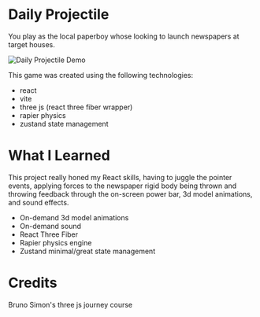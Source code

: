 # Daily Projectile
You play as the local paperboy whose looking to launch newspapers at target houses.

![Daily Projectile Demo](https://github.com/Ianshaw93/Daily-Projectile/assets/76686112/c11ecfc1-2f03-446b-87d7-ca9daabe8e36)

This game was created using the following technologies:
* react
* vite
* three js (react three fiber wrapper)
* rapier physics
* zustand state management

# What I Learned
This project really honed my React skills, having to juggle the pointer events, applying forces to the newspaper rigid body being thrown and throwing feedback through the on-screen power bar, 3d model animations, and sound effects.

* On-demand 3d model animations
* On-demand sound
* React Three Fiber
* Rapier physics engine
* Zustand minimal/great state management

# Credits
Bruno Simon's three js journey course



